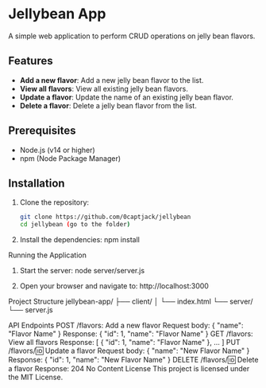 # Jellybean App

A simple web application to perform CRUD operations on jelly bean flavors.

## Features

- **Add a new flavor**: Add a new jelly bean flavor to the list.
- **View all flavors**: View all existing jelly bean flavors.
- **Update a flavor**: Update the name of an existing jelly bean flavor.
- **Delete a flavor**: Delete a jelly bean flavor from the list.

## Prerequisites

- Node.js (v14 or higher)
- npm (Node Package Manager)

## Installation

1. Clone the repository:

   ```sh
   git clone https://github.com/0captjack/jellybean
   cd jellybean (go to the folder)

2. Install the dependencies:
    npm install

Running the Application
1. Start the server:
    node server/server.js

2. Open your browser and navigate to:
    http://localhost:3000

Project Structure
    jellybean-app/
├── client/
│   └── index.html
└── server/
    └── server.js

API Endpoints
    POST /flavors: Add a new flavor
        Request body: { "name": "Flavor Name" }
        Response: { "id": 1, "name": "Flavor Name" }
    GET /flavors: View all flavors
        Response: [ { "id": 1, "name": "Flavor Name" }, ... ]
    PUT /flavors/:id: Update a flavor
        Request body: { "name": "New Flavor Name" }
        Response: { "id": 1, "name": "New Flavor Name" }
    DELETE /flavors/:id: Delete a flavor
        Response: 204 No Content
License
This project is licensed under the MIT License.